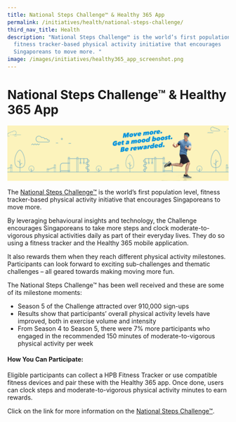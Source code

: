 ```yaml
---
title: National Steps Challenge™ & Healthy 365 App
permalink: /initiatives/health/national-steps-challenge/
third_nav_title: Health
description: "National Steps Challenge™ is the world’s first population level,
  fitness tracker-based physical activity initiative that encourages
  Singaporeans to move more. "
image: /images/initiatives/healthy365_app_screenshot.png
---
```



# National Steps Challenge™ & Healthy 365 App

![Alt text for image on Isomer site](/images/initiatives/healthy-365.jpg)

The [National Steps Challenge™](https://www.healthhub.sg/programmes/37/nsc) is the world’s first population level, fitness tracker-based physical activity initiative that encourages Singaporeans to move more. 

By leveraging behavioural insights and technology, the Challenge encourages Singaporeans to take more steps and clock moderate-to-vigorous physical activities daily as part of their everyday lives. They do so using a fitness tracker and the Healthy 365 mobile application.

It also rewards them when they reach different physical activity milestones. Participants can look forward to exciting sub-challenges and thematic challenges – all geared towards making moving more fun. 

The National Steps Challenge™ has been well received and these are some of its milestone moments:

* Season 5 of the Challenge attracted over 910,000 sign-ups
* Results show that participants’ overall physical activity levels have improved,  both in exercise volume and intensity
* From Season 4 to Season 5, there were 7% more participants who engaged in the recommended 150 minutes of moderate-to-vigorous physical activity per week

#### How You Can Participate:

Eligible participants can collect a HPB Fitness Tracker or use compatible fitness devices and pair these with the Healthy 365 app. Once done, users can clock steps and moderate-to-vigorous physical activity minutes to earn rewards. 

Click on the link for more information on the [National Steps Challenge™](https://www.healthhub.sg/programmes/37/nsc).